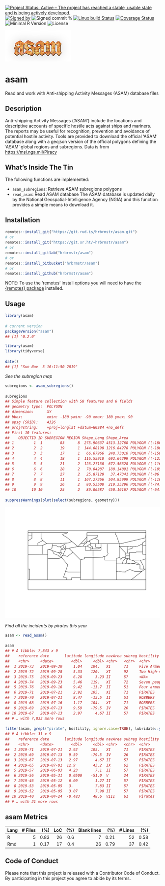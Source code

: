 
[![Project Status: Active – The project has reached a stable, usable
state and is being actively
developed.](https://www.repostatus.org/badges/latest/active.svg)](https://www.repostatus.org/#active)
[![Signed
by](https://img.shields.io/badge/Keybase-Verified-brightgreen.svg)](https://keybase.io/hrbrmstr)
![Signed commit
%](https://img.shields.io/badge/Signed_Commits-25.0%25-lightgrey.svg)
[![Linux build
Status](https://travis-ci.org/hrbrmstr/asam.svg?branch=master)](https://travis-ci.org/hrbrmstr/asam)
[![Coverage
Status](https://codecov.io/gh/hrbrmstr/asam/branch/master/graph/badge.svg)](https://codecov.io/gh/hrbrmstr/asam)
![Minimal R
Version](https://img.shields.io/badge/R%3E%3D-3.2.0-blue.svg)
![License](https://img.shields.io/badge/License-MIT-blue.svg)

![](asam.png)

# asam

Read and work with Anti-shipping Activity Messages (ASAM) database files

## Description

Anti-shipping Activity Messages (‘ASAM’) include the locations and
descriptive accounts of specific hostile acts against ships and
mariners. The reports may be useful for recognition, prevention and
avoidance of potential hostile activity. Tools are provided to download
the official ‘ASAM’ database along with a geojson version of the
official polygons defining the ‘ASAM’ global regions and subregions.
Data is from <https://msi.nga.mil/Piracy>

## What’s Inside The Tin

The following functions are implemented:

  - `asam_subregions`: Retrieve ASAM subregions polygons
  - `read_asam`: Read ASAM database The ASAM database is updated daily
    by the National Geospatial-Intelligence Agency (NGIA) and this
    function provides a simple means to download it.

## Installation

``` r
remotes::install_git("https://git.rud.is/hrbrmstr/asam.git")
# or
remotes::install_git("https://git.sr.ht/~hrbrmstr/asam")
# or
remotes::install_gitlab("hrbrmstr/asam")
# or
remotes::install_bitbucket("hrbrmstr/asam")
# or
remotes::install_github("hrbrmstr/asam")
```

NOTE: To use the ‘remotes’ install options you will need to have the
[{remotes} package](https://github.com/r-lib/remotes) installed.

## Usage

``` r
library(asam)

# current version
packageVersion("asam")
## [1] '0.2.0'
```

``` r
library(asam)
library(tidyverse)

date()
## [1] "Sun Nov  3 16:11:50 2019"
```

*See the subregion map*

``` r
subregions <- asam_subregions()

subregions
## Simple feature collection with 58 features and 6 fields
## geometry type:  POLYGON
## dimension:      XY
## bbox:           xmin: -180 ymin: -90 xmax: 180 ymax: 90
## epsg (SRID):    4326
## proj4string:    +proj=longlat +datum=WGS84 +no_defs
## First 10 features:
##    OBJECTID ID SUBREGION REGION Shape_Leng Shape_Area                       geometry
## 1         1  1        83      8  275.90637 4513.12768 POLYGON ((-180 -26.98819, -...
## 2         2  2        19      1  144.08198 1216.84278 POLYGON ((-180 17.9181, -18...
## 3         3  3        17      1   66.67966  248.73010 POLYGON ((-150 45, -150 52,...
## 4         4  4        18      1  116.55910  692.64299 POLYGON ((-123.4279 50.3571...
## 5         5  5        21      2  123.27130  672.56328 POLYGON ((-116 32.75, -105....
## 6         6  6        28      2   70.84287  180.14091 POLYGON ((-105.4171 28.9852...
## 7         7  7        27      2   25.87120   37.47341 POLYGON ((-86 23.5, -79.600...
## 8         8  8        11      1  107.27366  504.85999 POLYGON ((-116 32.75, -107....
## 9         9  9        26      2   80.53508  219.35296 POLYGON ((-74.25001 32.9353...
## 10       10 10        25      2   89.06587  450.16167 POLYGON ((-64.00001 34.7272...

suppressWarnings(plot(select(subregions, geometry)))
```

<img src="man/figures/README-subregions-1.png" width="672" />

*Find all the incidents by pirates this year*

``` r
asam <- read_asam()

asam
## # A tibble: 7,843 x 9
##    reference date       latitude longitude navArea subreg hostility      victim    description                          
##    <chr>     <date>        <dbl>     <dbl> <chr>   <chr>  <chr>          <chr>     <chr>                                
##  1 2019-73   2019-09-30     1.04    104.   XI      71     Five Armed ro… Bulk Car… , SINGAPORE STRAITS. DECK CREW ON RO…
##  2 2019-72   2019-09-28     5.33    120.   XI      92     Two High-spee… Bulk Car… AROUND 12NM NW OF TAWI-TAWI ISLAND, …
##  3 2019-75   2019-09-23     6.28      3.23 II      57     <NA>           <NA>      On September 23rd a duty watchman on…
##  4 2019-74   2019-09-23     5.46    119.   XI      72     Seven people … two fish… TWO FISHING BOATS SAILED TOWARDS TAM…
##  5 2019-76   2019-09-16     9.42    -13.7  II      51     Four armed ro… Tanker    On September 16th four robbers armed…
##  6 2019-71   2019-07-21     2.92    105.   XI      71     PIRATES        BULK CAR… INDONESIA: On 21 July, seven pirates…
##  7 2019-70   2019-07-21     8.47    -13.5  II      51     ROBBERS        CONTAINE… SIERRA LEONE: On 21 July, five robbe…
##  8 2019-68   2019-07-16     1.17    104.   XI      71     ROBBERS        TUG       INDONESIA: On 16 July, robbers board…
##  9 2019-69   2019-07-13     9.59    -79.5  IV      26     PIRATES        PLEASURE… PANAMA: On 13 July, a monohull with …
## 10 2019-67   2019-07-13     2.97      4.67 II      57     PIRATES        CARGO SH… NIGERIA: On 13 July, pirates boarded…
## # … with 7,833 more rows

filter(asam, grepl("pirate", hostility, ignore.case=TRUE), lubridate::year(date) == lubridate::year(Sys.Date())) 
## # A tibble: 31 x 9
##    reference date       latitude longitude navArea subreg hostility victim     description                              
##    <chr>     <date>        <dbl>     <dbl> <chr>   <chr>  <chr>     <chr>      <chr>                                    
##  1 2019-71   2019-07-21   2.92      105.   XI      71     PIRATES   BULK CARR… INDONESIA: On 21 July, seven pirates arm…
##  2 2019-69   2019-07-13   9.59      -79.5  IV      26     PIRATES   PLEASURE … PANAMA: On 13 July, a monohull with two …
##  3 2019-67   2019-07-13   2.97        4.67 II      57     PIRATES   CARGO SHIP NIGERIA: On 13 July, pirates boarded the…
##  4 2019-65   2019-07-01  12.9        43.2  IX      62     PIRATES   MERCHANT … RED SEA: On 1 July, a merchant vessel un…
##  5 2019-57   2019-06-03   4.23        7.1  II      57     PIRATES   SPEEDBOATS NIGERIA: On 3 June, five Port Harcourt-b…
##  6 2019-56   2019-05-31   0.0500    -51.0  V       24     PIRATES   BULK CARR… BRAZIL: On 31 May, six persons armed wit…
##  7 2019-46   2019-05-12   6.00        1.27 II      57     PIRATES   CHEMICAL … TOGO: On 12 May, armed persons boarded a…
##  8 2019-53   2019-05-05   3.          7.83 II      57     PIRATES   SEMI-SUB … EQUATORIAL GUINEA: On 5 May, the semi-su…
##  9 2019-52   2019-05-05   3.07        7.98 II      57     PIRATES   TUG BOAT   EQUATORIAL GUINEA: On 5 May, pirates hij…
## 10 2019-40   2019-04-24  -0.483      48.6  VIII    61     Pirates   Multiple … INDIAN OCEAN: On 21 April, fishing vesse…
## # … with 21 more rows
```

## asam Metrics

| Lang | \# Files |  (%) | LoC | (%) | Blank lines |  (%) | \# Lines |  (%) |
| :--- | -------: | ---: | --: | --: | ----------: | ---: | -------: | ---: |
| R    |        5 | 0.83 |  26 | 0.6 |           7 | 0.21 |       52 | 0.58 |
| Rmd  |        1 | 0.17 |  17 | 0.4 |          26 | 0.79 |       37 | 0.42 |

## Code of Conduct

Please note that this project is released with a Contributor Code of
Conduct. By participating in this project you agree to abide by its
terms.
